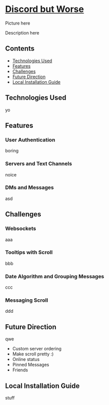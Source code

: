 # [Discord but Worse](https://discord-but-worse.herokuapp.com/#/)
Picture here

Description here

## Contents
* [Technologies Used](#technologies-used)
* [Features](#features)
* [Challenges](#challenges)
* [Future Direction](#future-direction)
* [Local Installation Guide](#local-installation-guide)

## Technologies Used
yo

## Features
### User Authentication
boring

### Servers and Text Channels
noice

### DMs and Messages
asd

## Challenges
### Websockets
aaa

### Tooltips with Scroll
bbb

### Date Algorithm and Grouping Messages
ccc

### Messaging Scroll
ddd

## Future Direction
qwe
* Custom server ordering
* Make scroll pretty :)
* Online status
* Pinned Messages
* Friends

## Local Installation Guide
stuff
